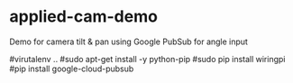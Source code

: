 # applied-cam-demo
Demo for camera tilt & pan using Google PubSub for angle input

#virutalenv ..
#sudo apt-get install -y python-pip
#sudo pip install wiringpi
#pip install google-cloud-pubsub